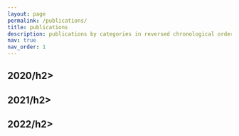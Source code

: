 ```yaml
---
layout: page
permalink: /publications/
title: publications
description: publications by categories in reversed chronological order. generated by jekyll-scholar.
nav: true
nav_order: 1
---
```

<!-- _pages/publications.md -->
<div class="publications">

<h2 class="year">2020/h2>
  
<h2 class="year">2021/h2>

<h2 class="year">2022/h2>
</div>
